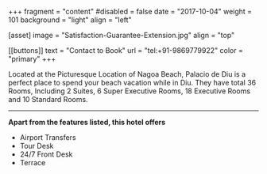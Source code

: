 +++
fragment = "content"
#disabled = false
date = "2017-10-04"
weight = 101
background = "light"
align = "left"

[asset]
  image = "Satisfaction-Guarantee-Extension.jpg"
  align = "top"


 [[buttons]]
  text = "Contact to Book"
  url = "tel:+91-9869779922"
  color = "primary"
+++


 Located at the Picturesque Location of Nagoa Beach, Palacio de Diu is a perfect place to spend your beach vacation while in Diu. They have total 36 Rooms, Including 2 Suites, 6 Super Executive Rooms, 18 Executive Rooms and 10 Standard Rooms.  
***
**Apart from the features listed, this hotel offers**
- Airport Transfers
- Tour Desk
- 24/7 Front Desk
- Terrace
